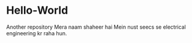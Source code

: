 # Hello-World
Another repository
Mera naam shaheer hai
Mein nust seecs se electrical engineering kr raha hun.

